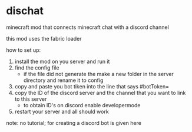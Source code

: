# dischat
minecraft mod that connects minecraft chat with a discord channel

this mod uses the fabric loader

how to set up:

1) install the mod on you server and run it
2) find the config file
   * if the file did not generate the make a new folder in the server directory and rename it to config
3) copy and paste you bot tiken into the line that says #botToken=
4) copy the ID of the discord server and the channel that you want to link to this server
   * to obtain ID's on discord enable developermode
5) restart your server and all should work

note: no tutorial; for creating a discord bot is given here
